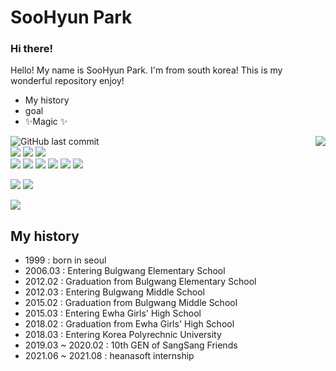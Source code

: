 <!--
**vivian0304/vivian0304** is a ✨ _special_ ✨ repository because its `README.md` (this file) appears on your GitHub profile.

Here are some ideas to get you started:

- 🔭 I’m currently working on ...
- 🌱 I’m currently learning ...
- 👯 I’m looking to collaborate on ...
- 🤔 I’m looking for help with ...
- 💬 Ask me about ...
- 📫 How to reach me: ...
- 😄 Pronouns: ...
- ⚡ Fun fact: ...
-->


# SooHyun Park
### Hi there!
Hello! My name is SooHyun Park. I'm from south korea!
This is my wonderful repository
enjoy!

- My history
- goal
- ✨Magic ✨

<img align='right' src="http://mazassumnida.wtf/api/v2/generate_badge?boj=dhwmd08">


![GitHub last commit](https://img.shields.io/github/last-commit/SEUNGYEOPOH/SEUNGYEOPOH.svg)<br/>
<img src="https://img.shields.io/badge/Java-black?style=flat-square&logo=Java&logoColor=white"/></a>
<img src="https://img.shields.io/badge/AngularJs-black?style=flat-square&logo=Java&logoColor=white"/></a>
<img src="https://img.shields.io/badge/JavaScript-F7DF1E?style=flat-square&logo=JavaScript&logoColor=white"/></a><br/>
<img src="https://img.shields.io/badge/jQuery-black?style=flat-square&logo=Java&logoColor=white"/></a>
<img src="https://img.shields.io/badge/eclipse-black?style=flat-square&logo=Java&logoColor=white"/></a>
<img src="https://img.shields.io/badge/Adobe Dreamweaver-FF61F6?style=flat-square&logo=Adobe Dreamweaver&logoColor=white"/></a>
<img src="https://img.shields.io/badge/spring-black?style=flat-square&logo=Java&logoColor=white"/></a>
<img src="https://img.shields.io/badge/Mysql-black?style=flat-square&logo=Java&logoColor=white"/></a>
<img src="https://img.shields.io/badge/MariaDB-black?style=flat-square&logo=Java&logoColor=white"/></a>

<img src="https://img.shields.io/badge/Python-3766AB?style=flat-square&logo=Python&logoColor=white"/></a>
<img src="https://img.shields.io/badge/Jupyter-F37626?style=flat-square&logo=Jupyter&logoColor=white"/></a>

<img src="https://img.shields.io/badge/C-black?style=flat-square&logo=Java&logoColor=white"/></a>



## My history

- 1999 : born in seoul
- 2006.03 : Entering Bulgwang Elementary School
- 2012.02 : Graduation from Bulgwang Elementary School
- 2012.03 : Entering Bulgwang Middle School
- 2015.02 : Graduation from Bulgwang Middle School
- 2015.03 : Entering Ewha Girls' High School
- 2018.02 : Graduation from Ewha Girls' High School
- 2018.03 : Entering Korea Polyrechnic University
- 2019.03 ~ 2020.02 : 10th GEN of SangSang Friends
- 2021.06 ~ 2021.08 : heanasoft internship


